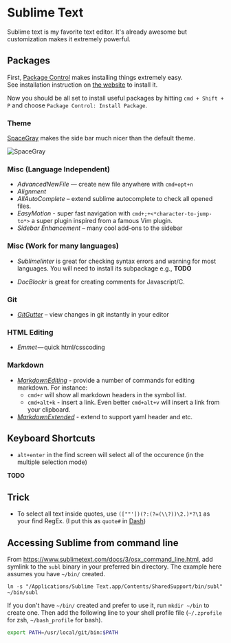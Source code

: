 # Sublime Text

Sublime text is my favorite text editor.  It's already awesome but customization makes it extremely powerful. 

## Packages

First, [Package Control](https://packagecontrol.io/) makes installing things extremely easy.  
See installation instruction on [the website](https://packagecontrol.io/) to install it. 

Now you should be all set to install useful packages by hitting `cmd + Shift + P`
and choose `Package Control: Install Package`.

### Theme

[SpaceGray](http://kkga.github.io/spacegray/) makes the side bar much nicer than the default theme. 

![SpaceGray](http://kkga.github.io/spacegray/assets/spacegray.png)

### Misc (Language Independent)

- *AdvancedNewFile* — create new file anywhere with `cmd+opt+n`
- *Alignment*
- *AllAutoComplete* – extend sublime autocomplete to check all opened files.
- *EasyMotion* - super fast navigation with `cmd+;+<*character-to-jump-to*>` a super plugin inspired from a famous Vim plugin.
- *Sidebar Enhancement* – many cool add-ons to the sidebar

### Misc (Work for many languages)

- *Sublimelinter* is great for checking syntax errors and warning for most languages.
You will need to install its subpackage e.g.,  **TODO**

- *DocBlockr* is great for creating comments for Javascript/C.

### Git 
- *[GitGutter](http://www.jisaacks.com/gitgutter)* – view changes in git instantly in your editor

### HTML Editing

- *Emmet* — quick html/csscoding

### Markdown
- *[MarkdownEditing](https://packagecontrol.io/packages/MarkdownEditing)* - provide a number of commands for editing markdown.  For instance:
  - `cmd+r` will show all markdown headers in the symbol list.
  - `cmd+alt+k` - insert a link.  Even better `cmd+alt+v` will insert a link from your clipboard. 
- *[MarkdownExtended](https://packagecontrol.io/packages/Markdown%20Extended)* - extend to support yaml header and etc. 

## Keyboard Shortcuts

- `alt+enter` in the find screen will select all of the occurence (in the multiple selection mode)

**TODO**

## Trick

- To select all text inside quotes, use `([""'])(?:(?=(\\?))\2.)*?\1` as your find RegEx.  (I put this as `quote#` in [Dash](Dash.md))

## Accessing Sublime from command line

From https://www.sublimetext.com/docs/3/osx_command_line.html, add symlink to the `subl` binary in your preferred bin directory.  The example here assumes you have `~/bin/` created. 

```
ln -s "/Applications/Sublime Text.app/Contents/SharedSupport/bin/subl" ~/bin/subl
```

If you don't have `~/bin/` created and prefer to use it, run `mkdir ~/bin` to create one.
Then add the following line to your shell profile file (`~/.zprofile` for zsh, `~/bash_profile` for bash).

```zsh
export PATH=/usr/local/git/bin:$PATH
```
